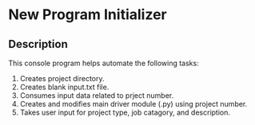 # New Program Initializer

## Description
This console program helps automate the following tasks:
1.  Creates project directory.
2.  Creates blank input.txt file.
3.  Consumes input data related to prject number.
4.  Creates and modifies main driver module (.py) using project number.
5.  Takes user input for project type, job catagory, and description.
